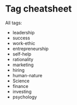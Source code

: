 # Tag cheatsheet

All tags:

* leadership
* success
* work-ethic
* entrepreneurship
* self-help
* rationality
* marketing
* hiring
* human-nature
* Science
* finance
* investing
* psychology
